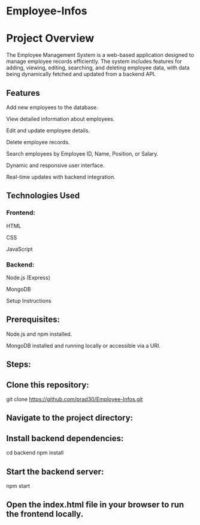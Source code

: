 # Employee-Infos
# Project Overview
The Employee Management System is a web-based application designed to manage employee records efficiently. The system includes features for adding, viewing, editing, searching, and deleting employee data, with data being dynamically fetched and updated from a backend API.

## Features

Add new employees to the database.

View detailed information about employees.

Edit and update employee details.

Delete employee records.

Search employees by Employee ID, Name, Position, or Salary.

Dynamic and responsive user interface.

Real-time updates with backend integration.

## Technologies Used

### Frontend:

HTML

CSS

JavaScript

### Backend:

Node.js (Express)

MongoDB

Setup Instructions

## Prerequisites:

Node.js and npm installed.

MongoDB installed and running locally or accessible via a URI.

## Steps:

## Clone this repository:

git clone https://github.com/prad30/Employee-Infos.git

## Navigate to the project directory:

## Install backend dependencies:

cd backend
npm install

## Start the backend server:

npm start

## Open the index.html file in your browser to run the frontend locally.
